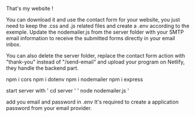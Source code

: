 That's my website !

You can download it and use the contact form for your website, you just need to keep the .css and .js related files and create a .env according to the exemple.
Update the nodemailer.js from the server folder with your SMTP email information to receive the submitted forms directly in your email inbox.

You can also delete the server folder, replace the contact form action with "thank-you" instead of "/send-email" and upload your program on Netlify, they handle the backend part.

npm i cors npm i dotenv npm i nodemailer npm i express

start server with ' cd server ' ' node nodemailer.js '

add you email and password in .env It's required to create a application password from your email provider.